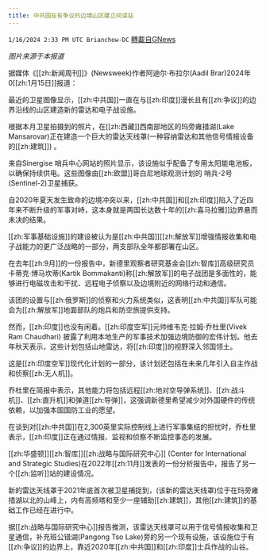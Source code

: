 ```yaml
---
title: 中共国在有争议的边境山区建立间谍站
---
```

`1/16/2024 2:33 PM UTC Brianchow-DC` [轉載自GNews](https://gnews.org/articles/2225105)

*图片来源于本报道*

据媒体《[[zh:新闻周刊]]》(Newsweek)作者阿迪尔·布拉尔(Aadil Brar)2024年0[[zh:1月15日]]报道：

最近的卫星图像显示，[[zh:中共国]]一直在与[[zh:印度]]漫长且有[[zh:争议]]的边界沿线的山区建造新的雷达和电子战设施。

根据本月卫星拍摄到的照片，在[[zh:西藏]]西南部地区的玛旁雍措湖(Lake Mansarovar)正在建造一个巨大的雷达天线罩(一种容纳雷达和其他信号情报设备的[[zh:建筑]]) 。

来自Sinergise 哨兵中心网站的照片显示，该设施似乎配备了专用太阳能电池板，以确保持续供电。这些图像由[[zh:欧盟]]哥白尼地球观测计划的 哨兵\-2号(Sentinel-2)卫星捕获。

自2020年夏天发生致命的边境冲突以来，[[zh:中共国]]和[[zh:印度]]陷入了近四年来不断升级的军事对峙，这本身就是两国长达数十年的[[zh:喜马拉雅]]边界悬而未决的结果。

[[zh:军事基础设施]]的建设被认为是[[zh:中共国]][[zh:解放军]]增强情报收集和电子战能力的更广泛战略的一部分，两支部队全年都部署在山区。

在去年[[zh:9月]]的一份报告中，新德里观察者研究基金会[[zh:智库]]高级研究员卡蒂克·博马坎蒂(Kartik Bommakanti)称[[zh:解放军]]的电子战团是多面性的，能够进行电磁攻击和干扰、远程电子侦察以及边境附近的网络行动和通信。

该团的设置与[[zh:俄罗斯]]的侦察和火力系统类似，这表明[[zh:中共国]]军队可能会为[[zh:解放军]]地面部队的炮兵和防空旅提供支持。

然而，[[zh:印度]]也没有闲着。[[zh:印度空军]]元帅维韦克·拉姆·乔杜里(Vivek Ram Chaudhari) 披露了利用本地生产的军事技术加强边境防御的宏伟计划。他去年秋天表示，这些计划包括山地雷达，将[[zh:印度]]的视野深入邻国领土。

这是[[zh:印度空军]]现代化计划的一部分，该计划还包括在未来几年引入自主作战和侦察[[zh:无人机]]。

乔杜里在简报中表示，其他能力将包括远程[[zh:地对空导弹系统]]、[[zh:战斗机]]、[[zh:直升机]]和弹道[[zh:导弹]]，这强调新德里希望减少对外国硬件的传统依赖，以加强本国国防工业的愿望。

在谈到对[[zh:中共国]]在2,300英里实际控制线上进行军事集结的担忧时，乔杜里表示，[[zh:印度]]正在通过情报、监视和侦察不断监控事态的发展。

[[zh:华盛顿]][[zh:智库]][[zh:战略与国际研究中心]] (Center for International and Strategic Studies)在2022年[[zh:11月]]发表的一份分析报告中，报告了另一个[[zh:监听]]站的建设情况。

新的雷达天线罩于2021年底首次被卫星捕捉到，(该新的雷达天线罩)位于在玛旁雍措湖以北的山峰上，内有高频塔和至少一座辅助[[zh:建筑]]，其他[[zh:建筑]]的基础工作已经在进行中。

据[[zh:战略与国际研究中心]]报告推测，该雷达天线罩可以用于信号情报收集和卫星通信，补充班公错湖(Pangong Tso Lake)旁的另一个现有设施，该设施位于有[[zh:争议]]的边界上，靠近2020年[[zh:中共国]]和[[zh:印度]]士兵作战的山谷。
